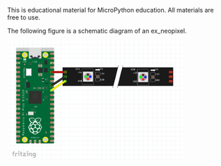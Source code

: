 This is educational material for MicroPython education.
All materials are free to use.

The following figure is a schematic diagram of an ex_neopixel.


<img src="/img/ex_neopixel.png" width="80%" height="80%" title="neopixel" alt="pico_neopixel"></img><br/>
